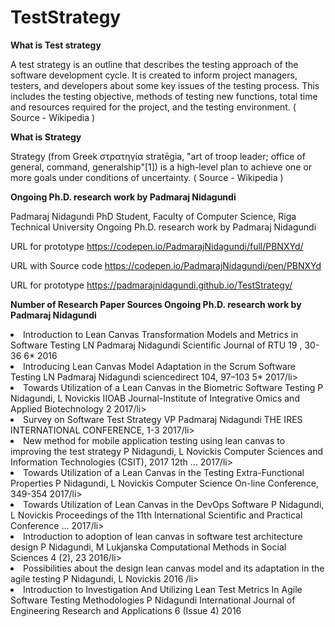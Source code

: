 # TestStrategy

<b>What is Test strategy</b><p>
A test strategy is an outline that describes the testing approach of the software development cycle. It is created to inform project managers, testers, and developers about some key issues of the testing process. This includes the testing objective, methods of testing new functions, total time and resources required for the project, and the testing environment. ( Source - Wikipedia )

<b>What is Strategy</b><p>
Strategy (from Greek στρατηγία stratēgia, "art of troop leader; office of general, command, generalship"[1]) is a high-level plan to achieve one or more goals under conditions of uncertainty. ( Source - Wikipedia )


<b> Ongoing Ph.D. research work by Padmaraj Nidagundi </b> 

Padmaraj Nidagundi
PhD Student, Faculty of Computer Science, Riga Technical University
Ongoing Ph.D. research work by Padmaraj Nidagundi

URL for prototype
https://codepen.io/PadmarajNidagundi/full/PBNXYd/

URL with Source code
https://codepen.io/PadmarajNidagundi/pen/PBNXYd

URL for prototype
https://padmarajnidagundi.github.io/TestStrategy/


<b> Number of Research Paper Sources 
Ongoing Ph.D. research work by Padmaraj Nidagundi </b>

<li> Introduction to Lean Canvas Transformation Models and Metrics in Software Testing LN Padmaraj Nidagundi Scientific Journal of RTU 19 , 30-36	6*	2016</li> 

<li> Introducing Lean Canvas Model Adaptation in the Scrum Software Testing LN Padmaraj Nidagundi sciencedirect 104, 97–103	5*	2017/li>

<li> Towards Utilization of a Lean Canvas in the Biometric Software Testing P Nidagundi, L Novickis IIOAB Journal-Institute of Integrative Omics and Applied Biotechnology	2	2017/li>

<li> Survey on Software Test Strategy VP Padmaraj Nidagundi THE IRES INTERNATIONAL CONFERENCE, 1-3	2017/li>

<li> New method for mobile application testing using lean canvas to improving the test strategy P Nidagundi, L Novickis Computer Sciences and Information Technologies (CSIT), 2017 12th …	2017/li>

<li> Towards Utilization of a Lean Canvas in the Testing Extra-Functional Properties P Nidagundi, L Novickis Computer Science On-line Conference, 349-354	2017/li>

<li> Towards Utilization of Lean Canvas in the DevOps Software P Nidagundi, L Novickis Proceedings of the 11th International Scientific and Practical Conference …	2017/li>

<li> Introduction to adoption of lean canvas in software test architecture design P Nidagundi, M Lukjanska Computational Methods in Social Sciences 4 (2), 23	2016/li>

<li> Possibilities about the design lean canvas model and its adaptation in the agile testing P Nidagundi, L Novickis 2016 /li>

<li> Introduction to Investigation And Utilizing Lean Test Metrics In Agile Software Testing Methodologies P Nidagundi International Journal of Engineering Research and Applications 6 (Issue 4) 2016</li>


